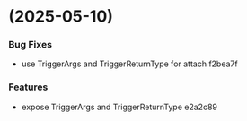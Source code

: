 #  (2025-05-10)


### Bug Fixes

* use TriggerArgs and TriggerReturnType for attach f2bea7f


### Features

* expose TriggerArgs and TriggerReturnType e2a2c89




